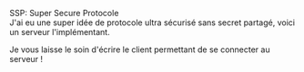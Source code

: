 SSP: Super Secure Protocole  
J'ai eu une super idée de protocole ultra sécurisé sans secret partagé, voici un serveur l'implémentant.

Je vous laisse le soin d'écrire le client permettant de se connecter au serveur !